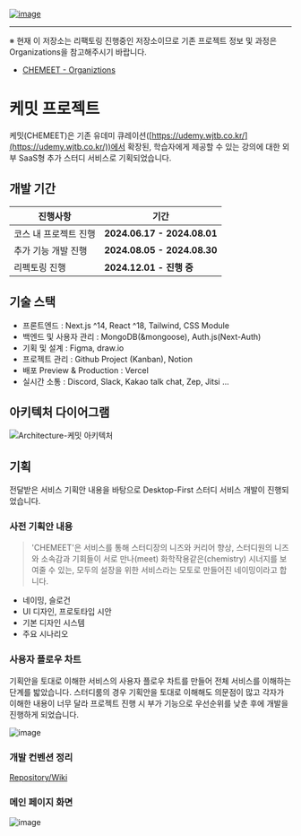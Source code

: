 [![image](https://github.com/user-attachments/assets/31cc3274-77ab-4885-a15c-0006cf73d129)](https://chemeet.vercel.app/)

---

※ 현재 이 저장소는 리팩토링 진행중인 저장소이므로 기존 프로젝트 정보 및 과정은 Organizations을 참고해주시기 바랍니다.

- [CHEMEET - Organiztions](https://github.com/woongteco)

# 케밋 프로젝트

케밋(CHEMEET)은 기존 유데미 큐레이션([https://udemy.wjtb.co.kr/](https://udemy.wjtb.co.kr/))에서 확장된, 학습자에게 제공할 수 있는 강의에 대한 외부 SaaS형 추가 스터디 서비스로 기획되었습니다.

## 개발 기간

| 진행사항              | 기간                        |
| --------------------- | --------------------------- |
| 코스 내 프로젝트 진행 | **2024.06.17 - 2024.08.01** |
| 추가 기능 개발 진행   | **2024.08.05 - 2024.08.30** |
| 리펙토링 진행         | **2024.12.01 - 진행 중**    |

## 기술 스택

- 프론트엔드 : Next.js ^14, React ^18, Tailwind, CSS Module
- 백엔드 및 사용자 관리 : MongoDB(&mongoose), Auth.js(Next-Auth)
- 기획 및 설계 : Figma, draw.io
- 프로젝트 관리 : Github Project (Kanban), Notion
- 배포 Preview & Production : Vercel
- 실시간 소통 : Discord, Slack, Kakao talk chat, Zep, Jitsi ...

## 아키텍처 다이어그램

![Architecture-케밋 아키텍처](https://github.com/user-attachments/assets/071be105-50c2-4875-b9ab-8fae2d5424e2)

## 기획

전달받은 서비스 기획안 내용을 바탕으로 Desktop-First 스터디 서비스 개발이 진행되었습니다.

### 사전 기획안 내용

> 'CHEMEET'은 서비스를 통해 스터디장의 니즈와 커리어 향상, 스터디원의 니즈와 소속감과 기회들이 서로 만나(meet) 화학작용같은(chemistry) 시너지를 보여줄 수 있는, 모두의 설장을 위한 서비스라는 모토로 만들어진 네이밍이라고 합니다.

- 네이밍, 슬로건
- UI 디자인, 프로토타입 시안
- 기본 디자인 시스템
- 주요 시나리오

### 사용자 플로우 차트

기획안을 토대로 이해한 서비스의 사용자 플로우 차트를 만들어 전체 서비스를 이해하는 단계를 밟았습니다.
스터디룸의 경우 기획안을 토대로 이해해도 의문점이 많고 각자가 이해한 내용이 너무 달라 프로젝트 진행 시 부가 기능으로 우선순위를 낮춘 후에 개발을 진행하게 되었습니다.

![image](https://github.com/user-attachments/assets/23bc3468-9a16-440a-a401-29473a825c80)

### 개발 컨벤션 정리

[Repository/Wiki](https://github.com/woongteco/nextcamp-12t/wiki)

### 메인 페이지 화면

![image](https://github.com/user-attachments/assets/458fe4b7-993d-4fff-a281-f67bd65080dc)
